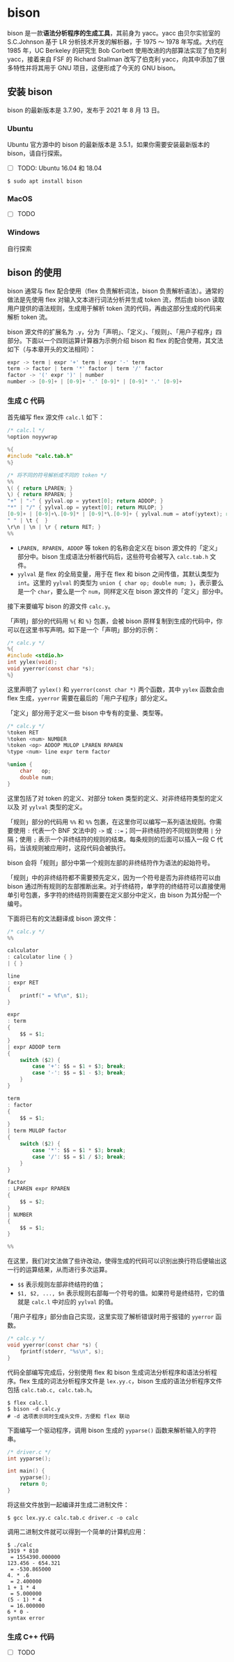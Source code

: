 # bison

bison 是一款**语法分析程序的生成工具**，其前身为 yacc。yacc 由贝尔实验室的 S.C.Johnson 基于 LR 分析技术开发的解析器，于 1975 ～ 1978 年写成。大约在 1985 年，UC Berkeley 的研究生 Bob Corbett 使用改进的内部算法实现了伯克利 yacc，接着来自 FSF 的 Richard Stallman 改写了伯克利 yacc，向其中添加了很多特性并将其用于 GNU 项目，这便形成了今天的 GNU bison。

## 安装 bison

bison 的最新版本是 3.7.90，发布于 2021 年 8 月 13 日。

### Ubuntu

Ubuntu 官方源中的 bison 的最新版本是 3.5.1，如果你需要安装最新版本的 bison，请自行探索。

- [ ] TODO: Ubuntu 16.04 和 18.04

```shell
$ sudo apt install bison
```

### MacOS

- [ ] TODO

### Windows

自行探索

## bison 的使用

bison 通常与 flex 配合使用（flex 负责解析词法，bison 负责解析语法）。通常的做法是先使用 flex 对输入文本进行词法分析并生成 token 流，然后由 bison 读取用户提供的语法规则，生成用于解析 token 流的代码，再由这部分生成的代码来解析 token 流。

bison 源文件的扩展名为 `.y`，分为「声明」、「定义」、「规则」、「用户子程序」四部分。下面以一个四则运算计算器为示例介绍 bison 和 flex 的配合使用，其文法如下（与本章开头的文法相同）：

```c
expr -> term | expr '+' term | expr '-' term
term -> factor | term '*' factor | term '/' factor
factor -> '(' expr ')' | number
number -> [0-9]+ | [0-9]+ '.' [0-9]* | [0-9]* '.' [0-9]+
```

### 生成 C 代码

首先编写 flex 源文件 `calc.l` 如下：

```c
/* calc.l */
%option noyywrap

%{
#include "calc.tab.h"
%}

/* 将不同的符号解析成不同的 token */
%%
\( { return LPAREN; }
\) { return RPAREN; }
"+" | "-" { yylval.op = yytext[0]; return ADDOP; }
"*" | "/" { yylval.op = yytext[0]; return MULOP; }
[0-9]+ | [0-9]+\.[0-9]* | [0-9]*\.[0-9]+ { yylval.num = atof(yytext); return NUMBER; }
" " | \t {  }
\r\n | \n | \r { return RET; }
%%
```

- `LPAREN, RPAREN, ADDOP` 等 token 的名称会定义在 bison 源文件的「定义」部分中。bison 生成语法分析器代码后，这些符号会被写入 `calc.tab.h` 文件。
- `yylval` 是 flex 的全局变量，用于在 flex 和 bison 之间传值，其默认类型为 `int`。这里的 `yylval` 的类型为 `union { char op; double num; }`，表示要么是一个 `char`，要么是一个 `num`，同样定义在 bison 源文件的「定义」部分中。

接下来要编写 bison 的源文件 `calc.y`。

「声明」部分的代码用 `%{` 和 `%}` 包裹，会被 bison 原样复制到生成的代码中，你可以在这里书写声明。如下是一个「声明」部分的示例：

```c
/* calc.y */
%{
#include <stdio.h>
int yylex(void);
void yyerror(const char *s);
%}
```

这里声明了 `yylex()` 和 `yyerror(const char *)` 两个函数，其中 `yylex` 函数会由 flex 生成，`yyerror` 需要在最后的「用户子程序」部分定义。

「定义」部分用于定义一些 bison 中专有的变量、类型等。

```c
/* calc.y */
%token RET
%token <num> NUMBER
%token <op> ADDOP MULOP LPAREN RPAREN
%type <num> line expr term factor

%union {
    char   op;
    double num;
}
```

这里包括了对 token 的定义、对部分 token 类型的定义、对非终结符类型的定义以及 对 `yylval` 类型的定义。

「规则」部分的代码用 `%%` 和 `%%` 包裹，在这里你可以编写一系列语法规则。你需要使用 `:` 代表一个 BNF 文法中的 `->` 或 `::=`；同一非终结符的不同规则使用 `|` 分隔；使用 `;` 表示一个非终结符的规则的结束。每条规则的后面可以插入一段 C 代码，当该规则被应用时，这段代码会被执行。

bison 会将「规则」部分中第一个规则左部的非终结符作为语法的起始符号。

「规则」中的非终结符都不需要预先定义，因为一个符号是否为非终结符可以由 bison 通过所有规则的左部推断出来。对于终结符，单字符的终结符可以直接使用单引号包裹，多字符的终结符则需要在定义部分中定义，由 bison 为其分配一个编号。

下面将已有的文法翻译成 bison 源文件：

```c
/* calc.y */
%%

calculator
: calculator line { }
| { }

line
: expr RET
{
    printf(" = %f\n", $1);
}

expr
: term
{
    $$ = $1;
}
| expr ADDOP term
{
    switch ($2) {
        case '+': $$ = $1 + $3; break;
        case '-': $$ = $1 - $3; break;
    }
}

term
: factor
{
    $$ = $1;
}
| term MULOP factor
{
    switch ($2) {
        case '*': $$ = $1 * $3; break;
        case '/': $$ = $1 / $3; break;
    }
}

factor
: LPAREN expr RPAREN
{
    $$ = $2;
}
| NUMBER
{
    $$ = $1;
}

%%
```

在这里，我们对文法做了些许改动，使得生成的代码可以识别出换行符后便输出这一行的运算结果，从而进行多次运算。

- `$$` 表示规则左部非终结符的值；
- `$1, $2, ..., $n` 表示规则右部每一个符号的值。如果符号是终结符，它的值就是 `calc.l` 中对应的 `yylval` 的值。

「用户子程序」部分由自己实现，这里实现了解析错误时用于报错的 `yyerror` 函数。

```c
/* calc.y */
void yyerror(const char *s) {
    fprintf(stderr, "%s\n", s);
}
```

代码全部编写完成后，分别使用 flex 和 bison 生成词法分析程序和语法分析程序。flex 生成的词法分析程序文件是 `lex.yy.c`，bison 生成的语法分析程序文件包括 `calc.tab.c, calc.tab.h`。

```shell
$ flex calc.l
$ bison -d calc.y
# -d 选项表示同时生成头文件，方便和 flex 联动
```

下面编写一个驱动程序，调用 bison 生成的 `yyparse()` 函数来解析输入的字符串。

```c
/* driver.c */
int yyparse();

int main() {
    yyparse();
    return 0;
}
```

将这些文件放到一起编译并生成二进制文件：

```shell
$ gcc lex.yy.c calc.tab.c driver.c -o calc
```

调用二进制文件就可以得到一个简单的计算机应用：

```shell
$ ./calc
1919 * 810
 = 1554390.000000
123.456 - 654.321
 = -530.865000
4. * .6
 = 2.400000
1 + 1 * 4
 = 5.000000
(5 - 1) * 4
 = 16.000000
6 * 0 -
syntax error
```

### 生成 C++ 代码

- [ ] TODO
